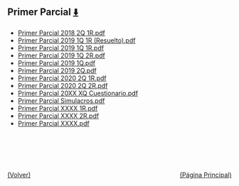 
<html>
<body>
<h2>Primer Parcial <a href="https://downgit.github.io/#/home?url=https://github.com/Apuntes-FIUBA/Apuntes-Electronica/tree/main/86 - Electrónica/8604 - Analisis de Circuitos/Examenes/Primer Parcial" style="font-size:20px">  ⬇️ </a></h2>
<ul>
    <li><a href="Primer Parcial 2018 2Q 1R.pdf">Primer Parcial 2018 2Q 1R.pdf</a></li>
    <li><a href="Primer Parcial 2019 1Q 1R (Resuelto).pdf">Primer Parcial 2019 1Q 1R (Resuelto).pdf</a></li>
    <li><a href="Primer Parcial 2019 1Q 1R.pdf">Primer Parcial 2019 1Q 1R.pdf</a></li>
    <li><a href="Primer Parcial 2019 1Q 2R.pdf">Primer Parcial 2019 1Q 2R.pdf</a></li>
    <li><a href="Primer Parcial 2019 1Q.pdf">Primer Parcial 2019 1Q.pdf</a></li>
    <li><a href="Primer Parcial 2019 2Q.pdf">Primer Parcial 2019 2Q.pdf</a></li>
    <li><a href="Primer Parcial 2020 2Q 1R.pdf">Primer Parcial 2020 2Q 1R.pdf</a></li>
    <li><a href="Primer Parcial 2020 2Q 2R.pdf">Primer Parcial 2020 2Q 2R.pdf</a></li>
    <li><a href="Primer Parcial 20XX XQ Cuestionario.pdf">Primer Parcial 20XX XQ Cuestionario.pdf</a></li>
    <li><a href="Primer Parcial Simulacros.pdf">Primer Parcial Simulacros.pdf</a></li>
    <li><a href="Primer Parcial XXXX 1R.pdf">Primer Parcial XXXX 1R.pdf</a></li>
    <li><a href="Primer Parcial XXXX 2R.pdf">Primer Parcial XXXX 2R.pdf</a></li>
    <li><a href="Primer Parcial XXXX.pdf">Primer Parcial XXXX.pdf</a></li>
</ul>
</body>
</html>








<br><br><br><br><br><a href="../" style="float: left">(Volver)</a> <a href="https://apuntes-fiuba.github.io/Apuntes-Electronica" style="float: right">(Página Principal)</a>
